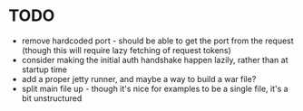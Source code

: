 # TODO

* remove hardcoded port - should be able to get the port from the request (though this will require lazy fetching of request tokens)
* consider making the initial auth handshake happen lazily, rather than at startup time
* add a proper jetty runner, and maybe a way to build a war file?
* split main file up - though it's nice for examples to be a single file, it's a bit unstructured